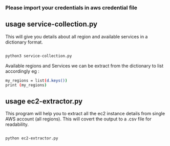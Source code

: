 ### Please import your credentials in aws credential file

## usage service-collection.py

This will give you details about all region and available services in a dictionary format.

```bash

python3 service-collection.py

```
Available regions and Services we can be extract from the dictionary to list accordingly
eg :

```bash
my_regions = list(d.keys())
print (my_regions)

```
## usage ec2-extractor.py

This program will help you to extract all the ec2 instance details from single AWS account (all regions). This will covert the output to a .csv file for readability.

```bash

python ec2-extractor.py

```
